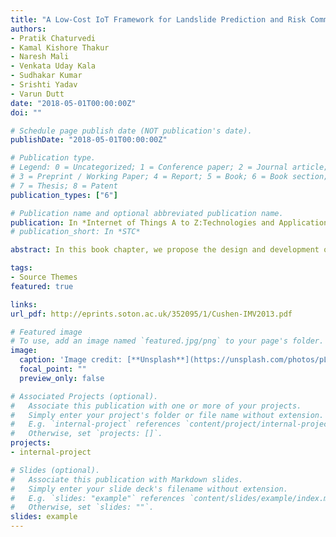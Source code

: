 ```yaml
---
title: "A Low-Cost IoT Framework for Landslide Prediction and Risk Communication"
authors:
- Pratik Chaturvedi
- Kamal Kishore Thakur
- Naresh Mali
- Venkata Uday Kala
- Sudhakar Kumar
- Srishti Yadav
- Varun Dutt
date: "2018-05-01T00:00:00Z"
doi: ""

# Schedule page publish date (NOT publication's date).
publishDate: "2018-05-01T00:00:00Z"

# Publication type.
# Legend: 0 = Uncategorized; 1 = Conference paper; 2 = Journal article;
# 3 = Preprint / Working Paper; 4 = Report; 5 = Book; 6 = Book section;
# 7 = Thesis; 8 = Patent
publication_types: ["6"]

# Publication name and optional abbreviated publication name.
publication: In *Internet of Things A to Z:Technologies and Applications*
# publication_short: In *STC*

abstract: In this book chapter, we propose the design and development of a low-cost IoT framework formonitoring landslide is discussed. This framework involved the use of MEMS-based sensors for monitoring landslides at the lab scale. The proposed frame-work can monitor soil moisture and movement and generate alerts based onpredefined thresholds.

tags:
- Source Themes
featured: true

links:
url_pdf: http://eprints.soton.ac.uk/352095/1/Cushen-IMV2013.pdf

# Featured image
# To use, add an image named `featured.jpg/png` to your page's folder. 
image:
  caption: 'Image credit: [**Unsplash**](https://unsplash.com/photos/pLCdAaMFLTE)'
  focal_point: ""
  preview_only: false

# Associated Projects (optional).
#   Associate this publication with one or more of your projects.
#   Simply enter your project's folder or file name without extension.
#   E.g. `internal-project` references `content/project/internal-project/index.md`.
#   Otherwise, set `projects: []`.
projects:
- internal-project

# Slides (optional).
#   Associate this publication with Markdown slides.
#   Simply enter your slide deck's filename without extension.
#   E.g. `slides: "example"` references `content/slides/example/index.md`.
#   Otherwise, set `slides: ""`.
slides: example
---
```


<!-- {{% alert note %}}
Click the *Cite* button above to demo the feature to enable visitors to import publication metadata into their reference management software.
{{% /alert %}}

{{% alert note %}}
Click the *Slides* button above to demo Academic's Markdown slides feature.
{{% /alert %}}

Supplementary notes can be added here, including [code and math](https://sourcethemes.com/academic/docs/writing-markdown-latex/). -->
